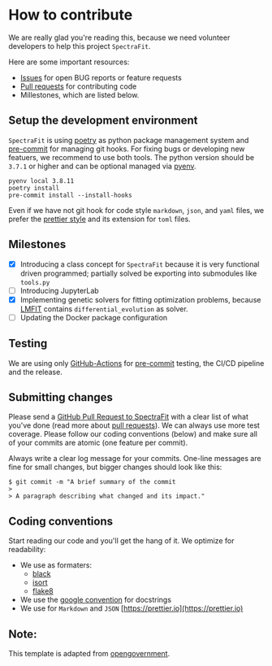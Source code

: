 # How to contribute

We are really glad you're reading this, because we need volunteer developers to
help this project `SpectraFit`.

Here are some important resources:

- [Issues](https://github.com/Anselmoo/spectrafit/issues) for open BUG reports
  or feature requests
- [Pull requests](https://github.com/Anselmoo/spectrafit/pulls) for contributing
  code
- Millestones, which are listed below.

## Setup the development environment

`SpectraFit` is using [poetry][4] as python package management system and
[pre-commit][5] for managing git hooks. For fixing bugs or developing new
featuers, we recommend to use both tools. The python version should be `3.7.1`
or higher and can be optional managed via [pyenv][6].

```shell
pyenv local 3.8.11
poetry install
pre-commit install --install-hooks
```

Even if we have not git hook for code style `markdown`, `json`, and `yaml`
files, we prefer the [prettier style][7] and its extension for `toml` files.

## Milestones

- [x] Introducing a class concept for `SpectraFit` because it is very functional
      driven programmed; partially solved be exporting into submodules like
      `tools.py`
- [ ] Introducing JupyterLab
- [x] Implementing genetic solvers for fitting optimization problems, because
      [LMFIT][8] contains `differential_evolution` as solver.
- [ ] Updating the Docker package configuration

## Testing

We are using only [GitHub-Actions][1] for [pre-commit][5] testing, the CI/CD
pipeline and the release.

## Submitting changes

Please send a
[GitHub Pull Request to SpectraFit](https://github.com/Anselmoo/spectrafit/pulls)
with a clear list of what you've done (read more about
[pull requests](http://help.github.com/pull-requests/)). We can always use more
test coverage. Please follow our coding conventions (below) and make sure all of
your commits are atomic (one feature per commit).

Always write a clear log message for your commits. One-line messages are fine
for small changes, but bigger changes should look like this:

    $ git commit -m "A brief summary of the commit
    >
    > A paragraph describing what changed and its impact."

## Coding conventions

Start reading our code and you'll get the hang of it. We optimize for
readability:

- We use as formaters:
  - [black](https://black.readthedocs.io/en/stable/)
  - [isort](https://pycqa.github.io/isort/)
  - [flake8](https://flake8.pycqa.org/en/latest/)
- We use the [google convention][2] for docstrings
- We use for `Markdown` and `JSON` [https://prettier.io](https://prettier.io)

## Note:

This template is adapted from [opengovernment][3].

[1]: https://github.com/Anselmoo/spectrafit/actions
[2]: https://google.github.io/styleguide/pyguide.html
[3]:
  https://github.com/opengovernment/opengovernment/blob/master/CONTRIBUTING.md
[4]: https://python-poetry.org
[5]: https://pre-commit.com
[6]: https://github.com/pyenv/pyenv
[7]: https://prettier.io
[8]: https://lmfit.github.io/lmfit-py/fitting.html

